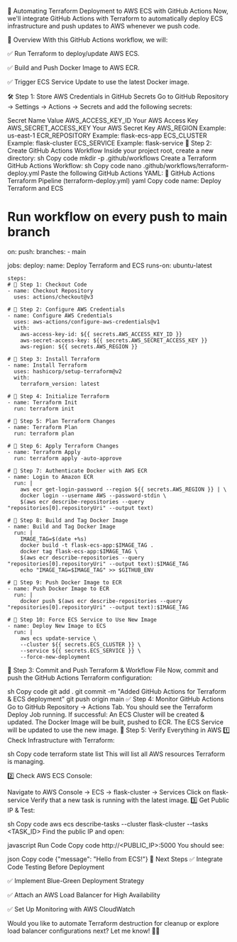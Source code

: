 🚀 Automating Terraform Deployment to AWS ECS with GitHub Actions
Now, we'll integrate GitHub Actions with Terraform to automatically deploy ECS infrastructure and push updates to AWS whenever we push code.

📌 Overview
With this GitHub Actions workflow, we will:

✅ Run Terraform to deploy/update AWS ECS.

✅ Build and Push Docker Image to AWS ECR.

✅ Trigger ECS Service Update to use the latest Docker image.

🛠 Step 1: Store AWS Credentials in GitHub Secrets
Go to GitHub Repository → Settings → Actions → Secrets and add the following secrets:

Secret Name	Value
AWS_ACCESS_KEY_ID	Your AWS Access Key
AWS_SECRET_ACCESS_KEY	Your AWS Secret Key
AWS_REGION	Example: us-east-1
ECR_REPOSITORY	Example: flask-ecs-app
ECS_CLUSTER	Example: flask-cluster
ECS_SERVICE	Example: flask-service
📄 Step 2: Create GitHub Actions Workflow
Inside your project root, create a new directory:
sh
Copy code
mkdir -p .github/workflows
Create a Terraform GitHub Actions Workflow:
sh
Copy code
nano .github/workflows/terraform-deploy.yml
Paste the following GitHub Actions YAML:
📌 GitHub Actions Terraform Pipeline (terraform-deploy.yml)
yaml
Copy code
name: Deploy Terraform and ECS

# Run workflow on every push to main branch
on:
  push:
    branches:
      - main

jobs:
  deploy:
    name: Deploy Terraform and ECS
    runs-on: ubuntu-latest

    steps:
    # 🔹 Step 1: Checkout Code
    - name: Checkout Repository
      uses: actions/checkout@v3

    # 🔹 Step 2: Configure AWS Credentials
    - name: Configure AWS Credentials
      uses: aws-actions/configure-aws-credentials@v1
      with:
        aws-access-key-id: ${{ secrets.AWS_ACCESS_KEY_ID }}
        aws-secret-access-key: ${{ secrets.AWS_SECRET_ACCESS_KEY }}
        aws-region: ${{ secrets.AWS_REGION }}
    
    # 🔹 Step 3: Install Terraform
    - name: Install Terraform
      uses: hashicorp/setup-terraform@v2
      with:
        terraform_version: latest

    # 🔹 Step 4: Initialize Terraform
    - name: Terraform Init
      run: terraform init

    # 🔹 Step 5: Plan Terraform Changes
    - name: Terraform Plan
      run: terraform plan

    # 🔹 Step 6: Apply Terraform Changes
    - name: Terraform Apply
      run: terraform apply -auto-approve

    # 🔹 Step 7: Authenticate Docker with AWS ECR
    - name: Login to Amazon ECR
      run: |
        aws ecr get-login-password --region ${{ secrets.AWS_REGION }} | \
        docker login --username AWS --password-stdin \
        $(aws ecr describe-repositories --query "repositories[0].repositoryUri" --output text)

    # 🔹 Step 8: Build and Tag Docker Image
    - name: Build and Tag Docker Image
      run: |
        IMAGE_TAG=$(date +%s)
        docker build -t flask-ecs-app:$IMAGE_TAG .
        docker tag flask-ecs-app:$IMAGE_TAG \
        $(aws ecr describe-repositories --query "repositories[0].repositoryUri" --output text):$IMAGE_TAG
        echo "IMAGE_TAG=$IMAGE_TAG" >> $GITHUB_ENV

    # 🔹 Step 9: Push Docker Image to ECR
    - name: Push Docker Image to ECR
      run: |
        docker push $(aws ecr describe-repositories --query "repositories[0].repositoryUri" --output text):$IMAGE_TAG

    # 🔹 Step 10: Force ECS Service to Use New Image
    - name: Deploy New Image to ECS
      run: |
        aws ecs update-service \
        --cluster ${{ secrets.ECS_CLUSTER }} \
        --service ${{ secrets.ECS_SERVICE }} \
        --force-new-deployment
🚀 Step 3: Commit and Push Terraform & Workflow File
Now, commit and push the GitHub Actions Terraform configuration:

sh
Copy code
git add .
git commit -m "Added GitHub Actions for Terraform & ECS deployment"
git push origin main
✅ Step 4: Monitor GitHub Actions
Go to GitHub Repository → Actions Tab.
You should see the Terraform Deploy Job running.
If successful:
An ECS Cluster will be created & updated.
The Docker Image will be built, pushed to ECR.
The ECS Service will be updated to use the new image.
🎯 Step 5: Verify Everything in AWS
1️⃣ Check Infrastructure with Terraform:

sh
Copy code
terraform state list
This will list all AWS resources Terraform is managing.

2️⃣ Check AWS ECS Console:

Navigate to AWS Console → ECS → flask-cluster → Services
Click on flask-service
Verify that a new task is running with the latest image.
3️⃣ Get Public IP & Test:

sh
Copy code
aws ecs describe-tasks --cluster flask-cluster --tasks <TASK_ID>
Find the public IP and open:

javascript
Run Code
Copy code
http://<PUBLIC_IP>:5000
You should see:

json
Copy code
{"message": "Hello from ECS!"}
🎯 Next Steps
✅ Integrate Code Testing Before Deployment

✅ Implement Blue-Green Deployment Strategy

✅ Attach an AWS Load Balancer for High Availability

✅ Set Up Monitoring with AWS CloudWatch

Would you like to automate Terraform destruction for cleanup or explore load balancer configurations next? Let me know! 🚀😊
